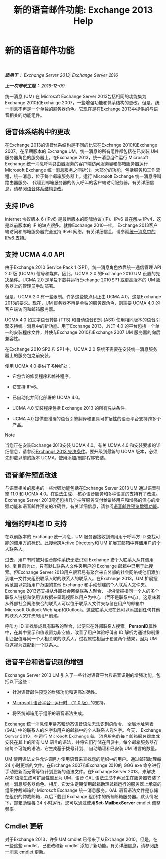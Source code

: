 ﻿---
title: '新的语音邮件功能: Exchange 2013 Help'
TOCTitle: 新的语音邮件功能
ms:assetid: 89faaa97-3485-4704-a56c-d13632f01e2a
ms:mtpsurl: https://technet.microsoft.com/zh-cn/library/JJ649002(v=EXCHG.150)
ms:contentKeyID: 50491125
ms.date: 05/21/2018
mtps_version: v=EXCHG.150
ms.translationtype: MT
---

# 新的语音邮件功能

 

_**适用于：** Exchange Server 2013, Exchange Server 2016_

_**上一次修改主题：** 2016-12-09_

统一消息 (UM) 在 Microsoft Exchange Server 2013包括相同的功能集为Exchange 2010和Exchange 2007，一些增强功能和体系结构的更改。但是，统一消息不再是一个单独的服务器角色。它现在是在Exchange 2013中提供的与语音相关的功能组件。

## 语音体系结构中的更改

在Exchange 2013的语音体系结构是不同的比它在Exchange 2010和Exchange 2007。在早期版本的 Exchange UM，统一消息的所有组件都包括在已安装 UM 服务器角色的服务器上。在Exchange 2013，统一消息组件运行 Microsoft Exchange 统一消息呼叫路由器服务的客户端访问服务器和邮箱服务器运行 Microsoft Exchange 统一消息服务之间拆分。大部分的功能，包括服务和工作流程，统一消息，位于每个邮箱服务器上。运行 Microsoft Exchange 统一消息呼叫路由器服务、 代理到邮箱服务器的传入呼叫的客户端访问服务器。有关详细信息，请参阅[语音体系结构更改](voice-architecture-changes-exchange-2013-help.md)。

## 支持 IPv6

Internet 协议版本 6 (IPv6) 是最新版本的网际协议 (IP)。IPv6 旨在解决 IPv4，这是以前版本的 IP 的缺点很多。就像Exchange 2010一样， Exchange 2013客户端访问和邮箱服务器完全支持 IPv6 网络。有关详细信息，请参阅[统一消息中的 IPv6 支持](ipv6-support-in-unified-messaging-exchange-2013-help.md)。

## 支持 UCMA 4.0 API

由于Exchange 2010 Service Pack 1 (SP1)，统一消息角色依靠统一通信管理 API 2.0 版 (UCMA) 信号和媒体。因此，UCMA 2.0 的Exchange 2010 UM 设置的先决条件。UCMA 2.0 是单独下载并运行Exchange 2010 SP1 或更高版本的 UM 服务器上的管理员手动部署。

但是，UCMA 2.0 有一些限制。许多这些缺点纠正由 UCMA 4.0，这是Exchange 2013的要求。现在，UM 服务器不再是单独的服务器角色，则需要 UCMA 4.0 的客户端访问和邮箱服务器。

UCMA 4.0 如文字语音转换 (TTS) 和自动语音识别 (ASR) 使用相同版本的语音引擎支持统一消息中的新功能。用于Exchange 2013，.NET 4.0 的平台包括一个单一的安装程序文件，并使与Exchange 2010和Exchange 2007 UM 服务器的向后兼容性。

在Exchange 2010 SP2 和 SP1 中，UCMA 2.0 系统不需要在安装统一消息服务器上的服务包之前安装。

使用 UCMA 4.0 提供了多种好处︰

  - 它包含的修复程序和修补程序。

  - 它支持 IPv6。

  - 已自动化并简化部署的 UCMA 4.0。

  - UCMA 4.0 安装程序包括 Exchange 2013 的所有先决条件。

  - UCMA 4.0 提供更准确的语音引擎翻译和更具可扩展性的语音平台支持跨多个产品。

> [!NOTE]
> 当您正在安装Exchange 2013安装 UCMA 4.0。有关 UCMA 4.0 和安装要求的详细信息，请参阅<a href="exchange-2013-prerequisites-exchange-2013-help.md">Exchange 2013 先决条件</a>。要升级到最新的 UCMA 版本，必须先卸载以前的版本 UCMA，使用添加/删除程序安装。


## 语音邮件预览改进

与语音相关的服务的一些增强功能包括在Exchange Server 2013 UM 通过语音引擎 11.0 和 UCMA 4.0。在语法生成、 核心语音服务和多种语言的支持有了改进。Exchange Server 2013嗯还包括几个抄写服务交付给最终用户和增强的信心的增强功能和语音邮件预览的准确性。有关详细信息，请参阅[语音邮件预览增强功能](voice-mail-preview-enhancements-exchange-2013-help.md)。

## 增强的呼叫者 ID 支持

在以前版本的 Exchange 统一消息，UM 服务器接收到调用用于呼叫方 ID 查找可能的调用方的标识。此搜索跨Active Directory和 UM 扩展其邮箱中存储用户的个人联系人。

过去，用户有时被对语音邮件系统无法识别 Exchange 或个人联系人从其调用 id。到目前为止，只有默认联系人文件夹用户的 Exchange 邮箱中已用于此搜索。但Exchange Server 2013用户很容易有聚合来自外部的社会网络或他们添加到唯一文件夹组织联系人时的联系人的联系人。在Exchange 2013，UM 扩展搜索范围以包括用户范围的其他 Exchange 和手动创建的个人联系人文件夹。Exchange 2013还支持从外部社会网络联系人聚合、 提供情报指同一个人的多个联系人链接和使用该数据来呈现视图以用户为中心 （而不是联系中心）。这意味着从外部社会网络聚合的联系人可以位于联系人文件夹存储在用户的邮箱中 Microsoft Outlook Web App和Outlook。这些联系人现在还可以添加到任何其他的联系人文件夹的用户创建。

呼叫方 ID 查找集成具有联系的聚合，以便它在外部联系人搜索。**PersonID**属性中，在其中显示和值设置为非空值，改善了用户体验呼叫者 ID 解析为通过抑制重复匹配值与同一个人相关联的联系人。过程属性相当于在这两个结果，因为 UM 将这视为匹配到一个联系人。

## 语音平台和语音识别的增强

Exchange Server 2013 UM 引入了一些针对语音平台和语音识别的增强功能，包括以下这些：

  - 针对语音邮件预览的增强功能和更高准确性。

  - [Microsoft 语音平台--运行时 （11.0 版）](https://go.microsoft.com/fwlink/p/?linkid=253196)的支持。

  - 将系统邮箱用于组织的语音语法生成。

Exchange 统一消息使用静态和动态语音语法无法识别的命令、 全局地址列表 (GAL) 中的联系人的名字和用户的邮箱中的个人联系人的名字。今天， Exchange Server 2013，在运行 Microsoft Exchange 统一消息服务的每个邮箱服务器生成安装在其上的所有 UM 语言的语法，并将它们存储在目录中。每个邮箱服务器存储每个可能的语法，它生成基于拨号计划、 自动助理和已安装 UM 语言的数量。

UM 使用语法文件允许调用方使用语音来查找您的组织中的用户。通过邮箱助理每 24 小时更新的文件。在Exchange 2007和Exchange 2010的 GGG.exe 命令进行手动更新而无需等待计划更新的语法文件。在Exchange Server 2013，来解决 ASR 语法生成可扩展性颁发为 UM，语音 GAL 语法生成不再发生在服务器安装了统一消息服务器角色。相反，它发生定期使用邮箱助理邮箱运行的服务器上承载的组织仲裁邮箱的 Microsoft Exchange 统一消息服务。GAL 语音语法文件是存储在组织的仲裁邮箱，以后下载到 Exchange 组织中的所有邮箱服务器。默认情况下，邮箱助理每 24 小时运行。您可以通过使用**Set-MailboxServer** cmdlet 调整频率。

## Cmdlet 更新

对于Exchange 2013，许多 UM cmdlet 已带来了从Exchange 2010。但是，在一些这些 cmdlet，已更改和新 cmdlet 添加了新功能。有关详细信息，请参阅[统一消息 cmdlet 更新](unified-messaging-cmdlet-updates-exchange-2013-help.md)。

